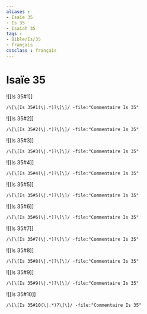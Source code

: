```yaml
---
aliases : 
- Isaïe 35
- Is 35
- Isaiah 35
tags : 
- Bible/Is/35
- français
cssclass : français
---
```


# Isaïe 35

![[Is 35#1]]

```query
/\[\[Is 35#1(\|.*)?\]\]/ -file:"Commentaire Is 35"
```

![[Is 35#2]]

```query
/\[\[Is 35#2(\|.*)?\]\]/ -file:"Commentaire Is 35"
```

![[Is 35#3]]

```query
/\[\[Is 35#3(\|.*)?\]\]/ -file:"Commentaire Is 35"
```

![[Is 35#4]]

```query
/\[\[Is 35#4(\|.*)?\]\]/ -file:"Commentaire Is 35"
```

![[Is 35#5]]

```query
/\[\[Is 35#5(\|.*)?\]\]/ -file:"Commentaire Is 35"
```

![[Is 35#6]]

```query
/\[\[Is 35#6(\|.*)?\]\]/ -file:"Commentaire Is 35"
```

![[Is 35#7]]

```query
/\[\[Is 35#7(\|.*)?\]\]/ -file:"Commentaire Is 35"
```

![[Is 35#8]]

```query
/\[\[Is 35#8(\|.*)?\]\]/ -file:"Commentaire Is 35"
```

![[Is 35#9]]

```query
/\[\[Is 35#9(\|.*)?\]\]/ -file:"Commentaire Is 35"
```

![[Is 35#10]]

```query
/\[\[Is 35#10(\|.*)?\]\]/ -file:"Commentaire Is 35"
```

